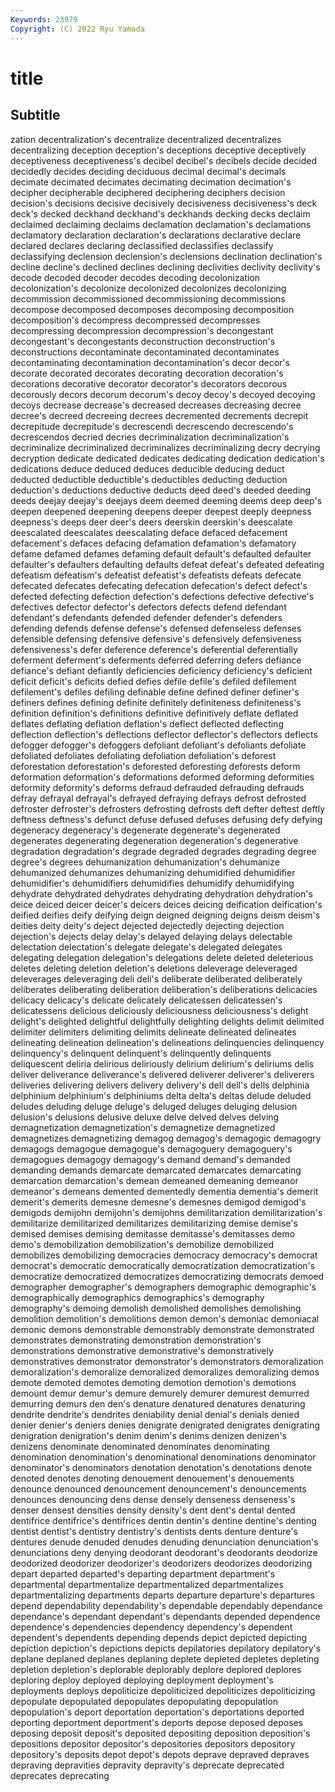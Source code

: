 ```yaml
---
Keywords: 23979
Copyright: (C) 2022 Ryu Yamada
---
```



# title

## Subtitle
zation decentralization's decentralize decentralized decentralizes decentralizing deception deception's deceptions deceptive
deceptively deceptiveness deceptiveness's decibel decibel's decibels decide decided decidedly decides
deciding deciduous decimal decimal's decimals decimate decimated decimates decimating decimation
decimation's decipher decipherable deciphered deciphering deciphers decision decision's decisions decisive
decisively decisiveness decisiveness's deck deck's decked deckhand deckhand's deckhands decking
decks declaim declaimed declaiming declaims declamation declamation's declamations declamatory declaration
declaration's declarations declarative declare declared declares declaring declassified declassifies declassify
declassifying declension declension's declensions declination declination's decline decline's declined declines
declining declivities declivity declivity's decode decoded decoder decodes decoding decolonization
decolonization's decolonize decolonized decolonizes decolonizing decommission decommissioned decommissioning decommissions decompose
decomposed decomposes decomposing decomposition decomposition's decompress decompressed decompresses decompressing decompression
decompression's decongestant decongestant's decongestants deconstruction deconstruction's deconstructions decontaminate decontaminated decontaminates
decontaminating decontamination decontamination's decor decor's decorate decorated decorates decorating decoration
decoration's decorations decorative decorator decorator's decorators decorous decorously decors decorum
decorum's decoy decoy's decoyed decoying decoys decrease decrease's decreased decreases
decreasing decree decree's decreed decreeing decrees decremented decrements decrepit decrepitude
decrepitude's decrescendi decrescendo decrescendo's decrescendos decried decries decriminalization decriminalization's decriminalize
decriminalized decriminalizes decriminalizing decry decrying decryption dedicate dedicated dedicates dedicating
dedication dedication's dedications deduce deduced deduces deducible deducing deduct deducted
deductible deductible's deductibles deducting deduction deduction's deductions deductive deducts deed
deed's deeded deeding deeds deejay deejay's deejays deem deemed deeming
deems deep deep's deepen deepened deepening deepens deeper deepest deeply
deepness deepness's deeps deer deer's deers deerskin deerskin's deescalate deescalated
deescalates deescalating deface defaced defacement defacement's defaces defacing defamation defamation's
defamatory defame defamed defames defaming default default's defaulted defaulter defaulter's
defaulters defaulting defaults defeat defeat's defeated defeating defeatism defeatism's defeatist
defeatist's defeatists defeats defecate defecated defecates defecating defecation defecation's defect
defect's defected defecting defection defection's defections defective defective's defectives defector
defector's defectors defects defend defendant defendant's defendants defended defender defender's
defenders defending defends defense defense's defensed defenseless defenses defensible defensing
defensive defensive's defensively defensiveness defensiveness's defer deference deference's deferential deferentially
deferment deferment's deferments deferred deferring defers defiance defiance's defiant defiantly
deficiencies deficiency deficiency's deficient deficit deficit's deficits defied defies defile
defile's defiled defilement defilement's defiles defiling definable define defined definer
definer's definers defines defining definite definitely definiteness definiteness's definition definition's
definitions definitive definitively deflate deflated deflates deflating deflation deflation's deflect
deflected deflecting deflection deflection's deflections deflector deflector's deflectors deflects defogger
defogger's defoggers defoliant defoliant's defoliants defoliate defoliated defoliates defoliating defoliation
defoliation's deforest deforestation deforestation's deforested deforesting deforests deform deformation deformation's
deformations deformed deforming deformities deformity deformity's deforms defraud defrauded defrauding
defrauds defray defrayal defrayal's defrayed defraying defrays defrost defrosted defroster
defroster's defrosters defrosting defrosts deft defter deftest deftly deftness deftness's
defunct defuse defused defuses defusing defy defying degeneracy degeneracy's degenerate
degenerate's degenerated degenerates degenerating degeneration degeneration's degenerative degradation degradation's degrade
degraded degrades degrading degree degree's degrees dehumanization dehumanization's dehumanize dehumanized
dehumanizes dehumanizing dehumidified dehumidifier dehumidifier's dehumidifiers dehumidifies dehumidify dehumidifying dehydrate
dehydrated dehydrates dehydrating dehydration dehydration's deice deiced deicer deicer's deicers
deices deicing deification deification's deified deifies deify deifying deign deigned
deigning deigns deism deism's deities deity deity's deject dejected dejectedly
dejecting dejection dejection's dejects delay delay's delayed delaying delays delectable
delectation delectation's delegate delegate's delegated delegates delegating delegation delegation's delegations
delete deleted deleterious deletes deleting deletion deletion's deletions deleverage deleveraged
deleverages deleveraging deli deli's deliberate deliberated deliberately deliberates deliberating deliberation
deliberation's deliberations delicacies delicacy delicacy's delicate delicately delicatessen delicatessen's delicatessens
delicious deliciously deliciousness deliciousness's delight delight's delighted delightful delightfully delighting
delights delimit delimited delimiter delimiters delimiting delimits delineate delineated delineates
delineating delineation delineation's delineations delinquencies delinquency delinquency's delinquent delinquent's delinquently
delinquents deliquescent deliria delirious deliriously delirium delirium's deliriums delis deliver
deliverance deliverance's delivered deliverer deliverer's deliverers deliveries delivering delivers delivery
delivery's dell dell's dells delphinia delphinium delphinium's delphiniums delta delta's
deltas delude deluded deludes deluding deluge deluge's deluged deluges deluging
delusion delusion's delusions delusive deluxe delve delved delves delving demagnetization
demagnetization's demagnetize demagnetized demagnetizes demagnetizing demagog demagog's demagogic demagogry demagogs
demagogue demagogue's demagoguery demagoguery's demagogues demagogy demagogy's demand demand's demanded
demanding demands demarcate demarcated demarcates demarcating demarcation demarcation's demean demeaned
demeaning demeanor demeanor's demeans demented dementedly dementia dementia's demerit demerit's
demerits demesne demesne's demesnes demigod demigod's demigods demijohn demijohn's demijohns
demilitarization demilitarization's demilitarize demilitarized demilitarizes demilitarizing demise demise's demised demises
demising demitasse demitasse's demitasses demo demo's demobilization demobilization's demobilize demobilized
demobilizes demobilizing democracies democracy democracy's democrat democrat's democratic democratically democratization
democratization's democratize democratized democratizes democratizing democrats demoed demographer demographer's demographers
demographic demographic's demographically demographics demographics's demography demography's demoing demolish demolished
demolishes demolishing demolition demolition's demolitions demon demon's demoniac demoniacal demonic
demons demonstrable demonstrably demonstrate demonstrated demonstrates demonstrating demonstration demonstration's demonstrations
demonstrative demonstrative's demonstratively demonstratives demonstrator demonstrator's demonstrators demoralization demoralization's demoralize
demoralized demoralizes demoralizing demos demote demoted demotes demoting demotion demotion's
demotions demount demur demur's demure demurely demurer demurest demurred demurring
demurs den den's denature denatured denatures denaturing dendrite dendrite's dendrites
deniability denial denial's denials denied denier denier's deniers denies denigrate
denigrated denigrates denigrating denigration denigration's denim denim's denims denizen denizen's
denizens denominate denominated denominates denominating denomination denomination's denominational denominations denominator
denominator's denominators denotation denotation's denotations denote denoted denotes denoting denouement
denouement's denouements denounce denounced denouncement denouncement's denouncements denounces denouncing dens
dense densely denseness denseness's denser densest densities density density's dent
dent's dental dented dentifrice dentifrice's dentifrices dentin dentin's dentine dentine's
denting dentist dentist's dentistry dentistry's dentists dents denture denture's dentures
denude denuded denudes denuding denunciation denunciation's denunciations deny denying deodorant
deodorant's deodorants deodorize deodorized deodorizer deodorizer's deodorizers deodorizes deodorizing depart
departed departed's departing department department's departmental departmentalize departmentalized departmentalizes departmentalizing
departments departs departure departure's departures depend dependability dependability's dependable dependably
dependance dependance's dependant dependant's dependants depended dependence dependence's dependencies dependency
dependency's dependent dependent's dependents depending depends depict depicted depicting depiction
depiction's depictions depicts depilatories depilatory depilatory's deplane deplaned deplanes deplaning
deplete depleted depletes depleting depletion depletion's deplorable deplorably deplore deplored
deplores deploring deploy deployed deploying deployment deployment's deployments deploys depoliticize
depoliticized depoliticizes depoliticizing depopulate depopulated depopulates depopulating depopulation depopulation's deport
deportation deportation's deportations deported deporting deportment deportment's deports depose deposed
deposes deposing deposit deposit's deposited depositing deposition deposition's depositions depositor
depositor's depositories depositors depository depository's deposits depot depot's depots deprave
depraved depraves depraving depravities depravity depravity's deprecate deprecated deprecates deprecating

